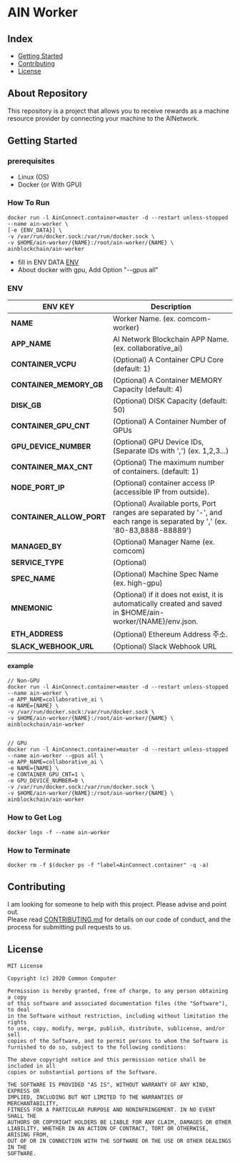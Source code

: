 # AIN Worker

## Index

- [Getting Started](#getting-started)
- [Contributing](#contributing)
- [License](#license)

## About Repository

This repository is a project that allows you to receive rewards as a machine resource provider by connecting your machine to the AI ​​Network.

## Getting Started

### prerequisites

- Linux (OS)
- Docker (or With GPU)

### How To Run

```
docker run -l AinConnect.container=master -d --restart unless-stopped --name ain-worker \
[-e {ENV_DATA}] \
-v /var/run/docker.sock:/var/run/docker.sock \
-v $HOME/ain-worker/{NAME}:/root/ain-worker/{NAME} \
ainblockchain/ain-worker
```

- fill in ENV DATA [ENV](#ENV)
- About docker with gpu, Add Option "--gpus all"

### ENV

| ENV KEY                  | Description                                                                                                               |
| ------------------------ | ------------------------------------------------------------------------------------------------------------------------- |
| **NAME**                 | Worker Name. (ex. comcom-worker)                                                                                          |
| **APP_NAME**             | AI Network Blockchain APP Name. (ex. collaborative_ai)                                                                    |
| **CONTAINER_VCPU**       | (Optional) A Container CPU Core (default: 1)                                                                              |
| **CONTAINER_MEMORY_GB**  | (Optional) A Container MEMORY Capacity (default: 4)                                                                       |
| **DISK_GB**              | (Optional) DISK Capacity (default: 50)                                                                                    |
| **CONTAINER_GPU_CNT**    | (Optional) A Container Number of GPUs                                                                                     |
| **GPU_DEVICE_NUMBER**    | (Optional) GPU Device IDs, (Separate IDs with ',') (ex. 1,2,3...)                                                         |
| **CONTAINER_MAX_CNT**    | (Optional) The maximum number of containers. (default: 1)                                                                 |
| **NODE_PORT_IP**         | (Optional) container access IP (accessible IP from outside).                                                              |
| **CONTAINER_ALLOW_PORT** | (Optional) Available ports, Port ranges are separated by '-', and each range is separated by ',' (ex. '80-83,8888-88889') |
| **MANAGED_BY**           | (Optional) Manager Name (ex. comcom)                                                                                      |
| **SERVICE_TYPE**         | (Optional)                                                                                                                |
| **SPEC_NAME**            | (Optional) Machine Spec Name (ex. high-gpu)                                                                               |
| **MNEMONIC**             | (Optional) if it does not exist, it is automatically created and saved in $HOME/ain-worker/{NAME}/env.json.               |
| **ETH_ADDRESS**          | (Optional) Ethereum Address 주소.                                                                                         |
| **SLACK_WEBHOOK_URL**    | (Optional) Slack Webhook URL                                                                                              |

#### example

```
// Non-GPU
docker run -l AinConnect.container=master -d --restart unless-stopped --name ain-worker \
-e APP_NAME=collaborative_ai \
-e NAME={NAME} \
-v /var/run/docker.sock:/var/run/docker.sock \
-v $HOME/ain-worker/{NAME}:/root/ain-worker/{NAME} \
ainblockchain/ain-worker


// GPU
docker run -l AinConnect.container=master -d --restart unless-stopped --name ain-worker --gpus all \
-e APP_NAME=collaborative_ai \
-e NAME={NAME} \
-e CONTAINER_GPU_CNT=1 \
-e GPU_DEVICE_NUMBER=0 \
-v /var/run/docker.sock:/var/run/docker.sock \
-v $HOME/ain-worker/{NAME}:/root/ain-worker/{NAME} \
ainblockchain/ain-worker
```

### How to Get Log

```
docker logs -f --name ain-worker
```

### How to Terminate

```
docker rm -f $(docker ps -f "label=AinConnect.container" -q -a)
```

## Contributing

I am looking for someone to help with this project. Please advise and point out.  
Please read [CONTRIBUTING.md](CONTRIBUTING.md) for details on our code
of conduct, and the process for submitting pull requests to us.

## License

```
MIT License

Copyright (c) 2020 Common Computer

Permission is hereby granted, free of charge, to any person obtaining a copy
of this software and associated documentation files (the "Software"), to deal
in the Software without restriction, including without limitation the rights
to use, copy, modify, merge, publish, distribute, sublicense, and/or sell
copies of the Software, and to permit persons to whom the Software is
furnished to do so, subject to the following conditions:

The above copyright notice and this permission notice shall be included in all
copies or substantial portions of the Software.

THE SOFTWARE IS PROVIDED "AS IS", WITHOUT WARRANTY OF ANY KIND, EXPRESS OR
IMPLIED, INCLUDING BUT NOT LIMITED TO THE WARRANTIES OF MERCHANTABILITY,
FITNESS FOR A PARTICULAR PURPOSE AND NONINFRINGEMENT. IN NO EVENT SHALL THE
AUTHORS OR COPYRIGHT HOLDERS BE LIABLE FOR ANY CLAIM, DAMAGES OR OTHER
LIABILITY, WHETHER IN AN ACTION OF CONTRACT, TORT OR OTHERWISE, ARISING FROM,
OUT OF OR IN CONNECTION WITH THE SOFTWARE OR THE USE OR OTHER DEALINGS IN THE
SOFTWARE.
```
